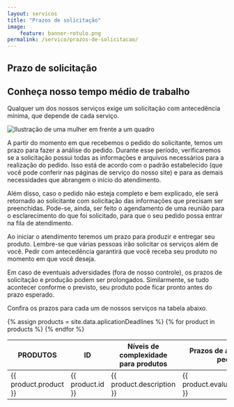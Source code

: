 ```yaml
---
layout: servicos
title: "Prazos de solicitação"
image:
    feature: banner-rotulo.png
permalink: /servico/prazos-de-solicitacao/
---
```


<section class="fdb-block">
    <div class="container">
        <div class="row align-items-center pt-2">
            <div class="col-12 col-md-9">
                <h1>Prazo de solicitação</h1>
                <h2>Conheça nosso tempo médio de trabalho</h2>
                <p class="lead">Qualquer um dos nossos serviços exige um solicitação com antecedência mínima, que depende de cada serviço.</p>
            </div>
            <div class="col-md-3 mt-6">
                <img src="/images/illustrations/undraw_schedule.svg" title="Ilustração de uma mulher em frente a um quadro" />
            </div>
        </div>
    </div>
</section>

<p>A partir do momento em que recebemos o pedido do solicitante, temos um prazo para fazer a análise do pedido. Durante esse período, verificaremos se a solicitação possui todas as informações e arquivos necessários para a realização do pedido. Isso está de acordo com o padrão estabelecido (que você pode conferir nas páginas de serviço do nosso site) e para as demais necessidades que abrangem o início do atendimento.</p>

<p>Além disso, caso o pedido não esteja completo e bem explicado, ele será retornado ao solicitante com solicitação das informações que precisam ser preenchidas. Pode-se, ainda, ser feito o agendamento de uma reunião para o esclarecimento do que foi solicitado, para que o seu pedido possa entrar na fila de atendimento.</p>

<p>Ao iniciar o atendimento teremos um prazo para produzir e entregar seu produto. Lembre-se que várias pessoas irão solicitar os serviços além de você. Pedir com antecedência garantirá que você receba seu produto no momento em que você deseja.</p>

<p>Em caso de eventuais adversidades (fora de nosso controle), os prazos de solicitação e produção podem ser prolongados. Similarmente, se tudo acontecer conforme o previsto, seu produto pode ficar pronto antes do prazo esperado.</p>

<p>Confira os prazos para cada um de nossos serviços na tabela abaixo.</p>

<table class="table table-striped">
    <thead>
        <tr>
            <th scope="col">PRODUTOS</th>
            <th scope="col">ID </th>
            <th scope="col">Níveis de complexidade para produtos </th>
            <th scope="col">Prazos de avaliação do pedido</th>
            <th scope="col">Prazos de produção com todos os materiais já enviados </th>
        </tr>
    </thead>
    <tbody>
        {% assign products = site.data.aplicationDeadlines %}
        {% for product in products %}
        <tr>
            <td scope="row">{{ product.product }}</td>
            <td>{{ product.id }}</td>
            <td>{{ product.description }}</td>
            <td>{{ product.evaluation_deadline }}</td>
            <td>{{ product.production_deadline }}</td>
        </tr>
        {% endfor %}
    </tbody>
</table>